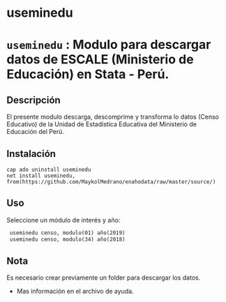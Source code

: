 # useminedu
# `useminedu` : Modulo para descargar datos de  ESCALE (Ministerio de Educación) en Stata - Perú.

## Descripción

El presente modulo descarga, descomprime y transforma lo datos (Censo Educativo) de la Unidad de Estadística Educativa del Ministerio de Educación del Perú.

## Instalación

```
cap ado uninstall useminedu 
net install useminedu, from(https://github.com/MaykolMedrano/enahodata/raw/master/source/)
```

## Uso

Seleccione un módulo de interés y año:

```stata
 useminedu censo, modulo(01) año(2019)
 useminedu censo, modulo(34) año(2018)
```

## Nota

Es necesario crear previamente un folder para descargar los datos.

- Mas información en el archivo de ayuda.
